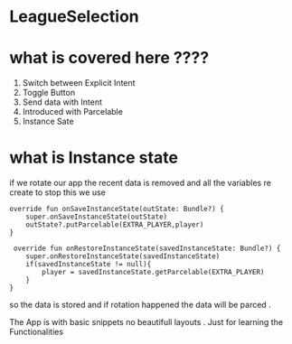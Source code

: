 # LeagueSelection

# what is covered here ????

1. Switch between Explicit Intent
2. Toggle Button
3. Send data with Intent
4. Introduced with Parcelable
5. Instance Sate 

# what is Instance state
if we rotate our app the recent data is removed and all the variables re create to stop this we use 

    override fun onSaveInstanceState(outState: Bundle?) {
        super.onSaveInstanceState(outState)
        outState?.putParcelable(EXTRA_PLAYER,player)
    }
    
     override fun onRestoreInstanceState(savedInstanceState: Bundle?) {
        super.onRestoreInstanceState(savedInstanceState)
        if(savedInstanceState != null){
            player = savedInstanceState.getParcelable(EXTRA_PLAYER)
        }
    }

so the data is stored and if rotation happened the data will be parced . 

The App is with basic snippets no beautifull layouts . Just for learning the Functionalities
